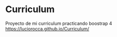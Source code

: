 # Curriculum
Proyecto de mi curriculum practicando boostrap 4
https://luciorocca.github.io/Curriculum/
